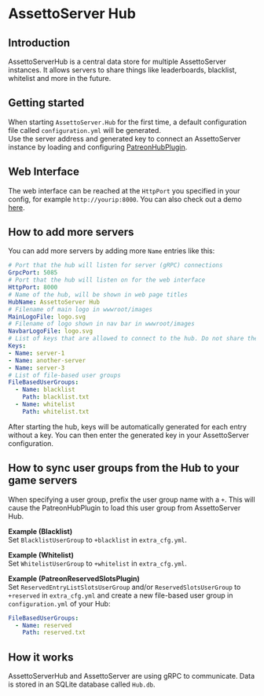 # AssettoServer Hub

## Introduction
AssettoServerHub is a central data store for multiple AssettoServer instances. It allows servers to share things
like leaderboards, blacklist, whitelist and more in the future.

## Getting started
When starting `AssettoServer.Hub` for the first time, a default configuration file called `configuration.yml` will be generated.  
Use the server address and generated key to connect an AssettoServer instance by loading and configuring [PatreonHubPlugin](../plugins/PatreonHubPlugin.md).

## Web Interface
The web interface can be reached at the `HttpPort` you specified in your config, for example `http://yourip:8000`. You can also check out a demo [here](https://demo.assettoserver.org).

## How to add more servers
You can add more servers by adding more `Name` entries like this:
```yaml
# Port that the hub will listen for server (gRPC) connections
GrpcPort: 5085
# Port that the hub will listen on for the web interface
HttpPort: 8000
# Name of the hub, will be shown in web page titles
HubName: AssettoServer Hub
# Filename of main logo in wwwroot/images
MainLogoFile: logo.svg
# Filename of logo shown in nav bar in wwwroot/images
NavbarLogoFile: logo.svg
# List of keys that are allowed to connect to the hub. Do not share these keys with other people!
Keys:
- Name: server-1
- Name: another-server
- Name: server-3
# List of file-based user groups
FileBasedUserGroups:
  - Name: blacklist
    Path: blacklist.txt
  - Name: whitelist
    Path: whitelist.txt
```

After starting the hub, keys will be automatically generated for each entry without a key. You can then enter the generated key
in your AssettoServer configuration.

## How to sync user groups from the Hub to your game servers
When specifying a user group, prefix the user group name with a `+`. This will cause the PatreonHubPlugin to load this user group from AssettoServer Hub.

**Example (Blacklist)**  
Set `BlacklistUserGroup` to `+blacklist` in `extra_cfg.yml`.

**Example (Whitelist)**  
Set `WhitelistUserGroup` to `+whitelist` in `extra_cfg.yml`.

**Example (PatreonReservedSlotsPlugin)**  
Set `ReservedEntryListSlotsUserGroup` and/or `ReservedSlotsUserGroup` to `+reserved` in `extra_cfg.yml` and create a new file-based user group in `configuration.yml` of your Hub:  
```yaml
FileBasedUserGroups:
  - Name: reserved
    Path: reserved.txt
```

## How it works
AssettoServerHub and AssettoServer are using gRPC to communicate. Data is stored in an SQLite database called `Hub.db`.